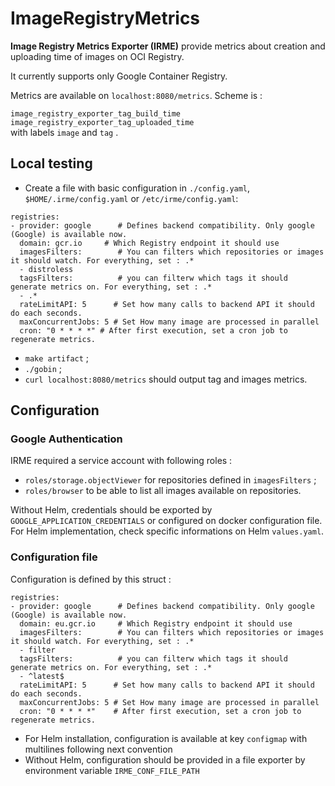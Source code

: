 
# ImageRegistryMetrics

**Image Registry Metrics Exporter (IRME)** provide metrics about creation and uploading time of images on OCI Registry.

It currently supports only Google Container Registry.

Metrics are available on `localhost:8080/metrics`. Scheme is :

``image_registry_exporter_tag_build_time``
``image_registry_exporter_tag_uploaded_time``  
with labels  `image` and `tag`  .


## Local testing
- Create a file with basic configuration in `./config.yaml`, `$HOME/.irme/config.yaml` or `/etc/irme/config.yaml`:
````
registries:  
- provider: google      # Defines backend compatibility. Only google (Google) is available now.  
  domain: gcr.io     # Which Registry endpoint it should use  
  imagesFilters:        # You can filters which repositories or images it should watch. For everything, set : .*  
  - distroless  
  tagsFilters:          # you can filterw which tags it should generate metrics on. For everything, set : .*  
  - .*  
  rateLimitAPI: 5      # Set how many calls to backend API it should do each seconds.  
  maxConcurrentJobs: 5 # Set How many image are processed in parallel  
  cron: "0 * * * *" # After first execution, set a cron job to regenerate metrics.
````
- `make artifact` ;
- `./gobin` ;
- `curl localhost:8080/metrics` should output tag and images metrics.

## Configuration

### Google Authentication

IRME required a service account with following roles :
- `roles/storage.objectViewer` for repositories defined in `imagesFilters` ;
- `roles/browser` to be able to list all images available on repositories.

Without Helm, credentials should be exported by `GOOGLE_APPLICATION_CREDENTIALS` or configured on docker configuration file. For Helm implementation, check specific informations on Helm `values.yaml`.

### Configuration  file
Configuration is defined by this struct :
````  
registries:  
- provider: google      # Defines backend compatibility. Only google (Google) is available now.  
  domain: eu.gcr.io     # Which Registry endpoint it should use  
  imagesFilters:        # You can filters which repositories or images it should watch. For everything, set : .*  
  - filter  
  tagsFilters:          # you can filterw which tags it should generate metrics on. For everything, set : .*  
  - ^latest$  
  rateLimitAPI: 5      # Set how many calls to backend API it should do each seconds.   
  maxConcurrentJobs: 5 # Set How many image are processed in parallel  
  cron: "0 * * * *"    # After first execution, set a cron job to regenerate metrics.   
````    

- For Helm installation, configuration is available at key `configmap` with multilines following next convention
- Without Helm, configuration should be provided in a file exporter by environment variable `IRME_CONF_FILE_PATH`  
  
